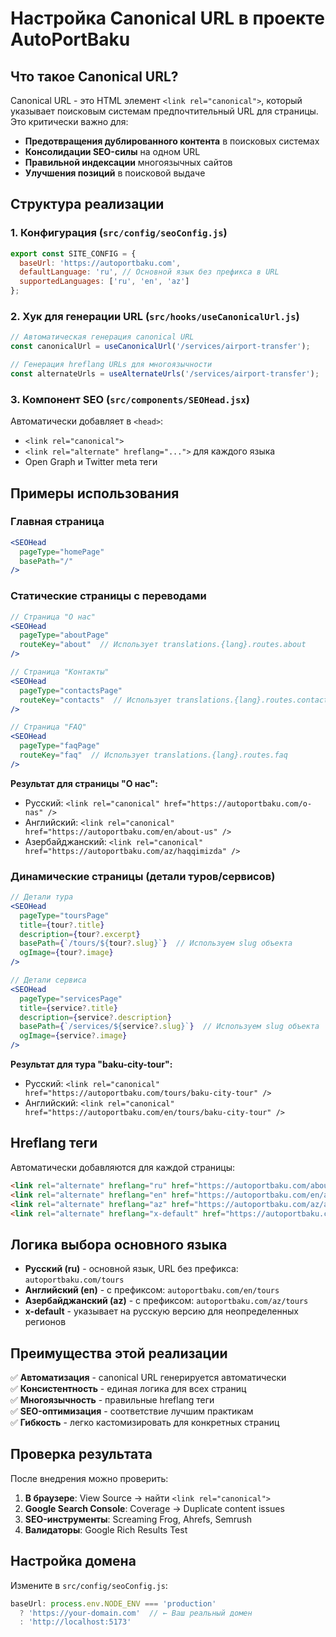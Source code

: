 # Настройка Canonical URL в проекте AutoPortBaku

## Что такое Canonical URL?

Canonical URL - это HTML элемент `<link rel="canonical">`, который указывает поисковым системам предпочтительный URL для страницы. Это критически важно для:

- **Предотвращения дублированного контента** в поисковых системах
- **Консолидации SEO-силы** на одном URL
- **Правильной индексации** многоязычных сайтов
- **Улучшения позиций** в поисковой выдаче

## Структура реализации

### 1. Конфигурация (`src/config/seoConfig.js`)

```javascript
export const SITE_CONFIG = {
  baseUrl: 'https://autoportbaku.com',
  defaultLanguage: 'ru', // Основной язык без префикса в URL
  supportedLanguages: ['ru', 'en', 'az']
};
```

### 2. Хук для генерации URL (`src/hooks/useCanonicalUrl.js`)

```javascript
// Автоматическая генерация canonical URL
const canonicalUrl = useCanonicalUrl('/services/airport-transfer');

// Генерация hreflang URLs для многоязычности
const alternateUrls = useAlternateUrls('/services/airport-transfer');
```

### 3. Компонент SEO (`src/components/SEOHead.jsx`)

Автоматически добавляет в `<head>`:
- `<link rel="canonical">` 
- `<link rel="alternate" hreflang="...">` для каждого языка
- Open Graph и Twitter meta теги

## Примеры использования

### Главная страница
```jsx
<SEOHead
  pageType="homePage"
  basePath="/"
/>
```

### Статические страницы с переводами
```jsx
// Страница "О нас"
<SEOHead
  pageType="aboutPage"
  routeKey="about"  // Использует translations.{lang}.routes.about
/>

// Страница "Контакты" 
<SEOHead
  pageType="contactsPage"
  routeKey="contacts"  // Использует translations.{lang}.routes.contacts
/>

// Страница "FAQ"
<SEOHead
  pageType="faqPage"
  routeKey="faq"  // Использует translations.{lang}.routes.faq
/>
```

**Результат для страницы "О нас":**
- Русский: `<link rel="canonical" href="https://autoportbaku.com/o-nas" />`
- Английский: `<link rel="canonical" href="https://autoportbaku.com/en/about-us" />`
- Азербайджанский: `<link rel="canonical" href="https://autoportbaku.com/az/haqqimizda" />`

### Динамические страницы (детали туров/сервисов)
```jsx
// Детали тура
<SEOHead
  pageType="toursPage"
  title={tour?.title}
  description={tour?.excerpt}
  basePath={`/tours/${tour?.slug}`}  // Используем slug объекта
  ogImage={tour?.image}
/>

// Детали сервиса
<SEOHead
  pageType="servicesPage"
  title={service?.title}
  description={service?.description}
  basePath={`/services/${service?.slug}`}  // Используем slug объекта
  ogImage={service?.image}
/>
```

**Результат для тура "baku-city-tour":**
- Русский: `<link rel="canonical" href="https://autoportbaku.com/tours/baku-city-tour" />`
- Английский: `<link rel="canonical" href="https://autoportbaku.com/en/tours/baku-city-tour" />`

## Hreflang теги

Автоматически добавляются для каждой страницы:

```html
<link rel="alternate" hreflang="ru" href="https://autoportbaku.com/about" />
<link rel="alternate" hreflang="en" href="https://autoportbaku.com/en/about" />
<link rel="alternate" hreflang="az" href="https://autoportbaku.com/az/about" />
<link rel="alternate" hreflang="x-default" href="https://autoportbaku.com/about" />
```

## Логика выбора основного языка

- **Русский (ru)** - основной язык, URL без префикса: `autoportbaku.com/tours`
- **Английский (en)** - с префиксом: `autoportbaku.com/en/tours`  
- **Азербайджанский (az)** - с префиксом: `autoportbaku.com/az/tours`
- **x-default** - указывает на русскую версию для неопределенных регионов

## Преимущества этой реализации

✅ **Автоматизация** - canonical URL генерируется автоматически  
✅ **Консистентность** - единая логика для всех страниц  
✅ **Многоязычность** - правильные hreflang теги  
✅ **SEO-оптимизация** - соответствие лучшим практикам  
✅ **Гибкость** - легко кастомизировать для конкретных страниц  

## Проверка результата

После внедрения можно проверить:

1. **В браузере**: View Source → найти `<link rel="canonical">`
2. **Google Search Console**: Coverage → Duplicate content issues
3. **SEO-инструменты**: Screaming Frog, Ahrefs, Semrush
4. **Валидаторы**: Google Rich Results Test

## Настройка домена

Измените в `src/config/seoConfig.js`:
```javascript
baseUrl: process.env.NODE_ENV === 'production' 
  ? 'https://your-domain.com'  // ← Ваш реальный домен
  : 'http://localhost:5173'
```